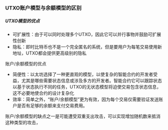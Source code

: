 ### UTXO账户模型与余额模型的区别

##### UTXO模型的优点

* 可扩展性：由于可以同时处理多个UTXO，因此它可以并行事物并鼓励可扩展性创新
* 隐私：即时比特币也不是一个完全匿名的系统，但是要用户为每笔交易使用新地址，UTXO都会提供更高级别的隐私

账户/余额模型的优点

* 简便性：以太坊选择了一种更直观的模型，以使复杂的智能合约的开发者受益，尤其是哪些需要状态信息或涉及多方的开发者。智能合约它可以跟踪状态以基于状态执行不同的任务，UTXO的无状态模型将迫使交易包含状态信息，这不必要地使合约的设计复杂化
* 效率：简单之外，“账户/余额模型”更为有效，因为每个交易仅需要验证发送账户是否有足够的余额来支付交易费用。

账户/余额模型的缺点之一是可能遭受双重支出攻击，可以实现增加随机数来抵消这种类型的攻击，